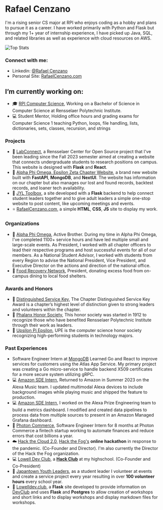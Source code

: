 # Rafael Cenzano
I'm a rising senior CS major at RPI who enjoys coding as a hobby and plans to pursue it as a career. I have worked primarily with Python and Flask but through my 1+ year of internship experience, I have picked up Java, SQL, and related libraries as well as experience with cloud resources on AWS.

![Top Stats](https://github-readme-stats.vercel.app/api?username=RafaelCenzano&show_icons=true&theme=vue-dark)

### Connect with me:
- Linkedin: [@Rafael Cenzano](https://www.linkedin.com/in/rafael-cenzano/)
- Personal Site: [RafaelCenzano.com](https://rafaelcenzano.com)

##  I’m currently working on:
- :mortar_board: [RPI Computer Science](https://science.rpi.edu/computer-science), Working on a Bachelor of Science in Computer Science at Rensselaer Polytechnic Institute.
- :computer: Student Mentor, Holding office hours and grading exams for Computer Science 1 teaching Python, loops, file handling, lists, dictionaries, sets, classes, recursion, and strings

### Projects
- :microscope: [LabConnect](https://github.com/LabConnect-RCOS), a Rensselaer Center for Open Source project that I've been leading since the Fall 2023 semester aimed at creating a website that connects undergraduate students to research positions on campus. This website is designed with **Flask** and **React**.
- :pencil: [Alpha Phi Omega, Epsilon Zeta Chapter Website](https://github.com/alpha-phi-omega-ez/apoez.org-flask), a brand new website built with **FastAPI**, **MongoDB**, and **NextUI**. The website has information on our chapter but also manages our lost and found records, backtest records, and loaner tech availability.
- :hammer: [JYL Toolbox](https://github.com/RafaelCenzano/JYL-site), a site developed with a **Flask** backend to help connect student leaders together and to give adult leaders a simple one-stop website to post content, like upcoming meetings and events.
- :star: [RafaelCenzano.com](https://github.com/RafaelCenzano/rafaelcenzano.com), a simple **HTML**, **CSS**, **JS** site to display my work.

### Organizations
- :bust_in_silhouette: [Alpha Phi Omega](https://www.apoez.org/), Active Brother. During my time in Alpha Phi Omega, I've completed 1100+ service hours and have led multiple small and large-scale events. As President, I worked with all chapter officers to lead their respective programs and host successful events for all of our members. As a National Student Advisor, I worked with students from every Region to advise the National President, Vice President, and Executive Director on the actions and direction of the national office.
- :bust_in_silhouette: [Food Recovery Network](https://www.foodrecoverynetwork.org/), President, donating excess food from on-campus dining to local food shelters.

### Awards and Honors
- :bust_in_silhouette: [Distinguished Service Key](https://apoez.org/pages/aboutUs/dsk.php), The Chapter Distinguished Service Key Award is a chapter’s highest level of distinction given to strong leaders and volunteers within the chapter.
- :bust_in_silhouette: [Phalanx Honor Society](https://phalanx.union.rpi.edu/), This honor society was started in 1912 to recognize those who have benefited Rensselaer Polytechnic Institute through their work as leaders.
- :bust_in_silhouette: [Upsilon Pi Epsilon](https://www.cs.rpi.edu/~upe/), UPE is the computer science honor society recognizing high-performing students in technology majors.

### Past Experiences
- Software Engineer Intern at [MongoDB](https://github.com/mongodb) Learned Go and React to improve services for customers using the Atlas App Service. My primary project was creating a Go micro-service to handle backend X509 certificates for a more secure system utilizing gRPC.
- :computer: [Amazon SDE Intern](https://amazon.jobs/en/teams/internships-for-students), Returned to Amazon in Summer 2023 on the Alexa Music team. I updated multimodal Alexa devices to include background images while playing music and shipped the feature to production.
- :computer: [Amazon SDE Intern](https://amazon.jobs/en/teams/internships-for-students), I worked on the Alexa Prize Engineering team to build a metrics dashboard. I modified and created data pipelines to process data from multiple sources to present in an Amazon Managed Grafana dashboard.
- :low_brightness: [Photon Commerce](https://www.photoncommerce.com), Software Engineer Intern for 8 months at Photon Commerce a fintech startup working to automate finances and reduce errors that cost billions a year.
- :cloud: [Hack the Cloud 2.0](https://cloud.hackthefog.com), [Hack the Fog's](https://www.hackthefog.com) **online hackathon** in response to the pandemic. (Co-Founder and Director). I'm also currently the Director of the Hack the Fog organization.
- :computer: [Lowell Dev Club]([https://www.lowelldev.club](https://devclub.rafaelcenzano.com/)), a [**Hack Club**](https://hackclub.com) at my highschool. (Co-Founder and Co-President)
- :bust_in_silhouette: [Japantown Youth Leaders](https://jcyc.org/jyl.htm), as a student leader I volunteer at events and create a service project every year resulting in over **100 volunteer hours** every school year.
- :school_satchel: [Lowelldev.club](https://github.com/lowell-dev-club/www.lowelldev.club), a **Flask** site developed to provide information on <u>DevClub</u> and uses **Flask** and **Postgres** to allow creation of workshops and short links and to display workshops and display markdown files for workshops.
